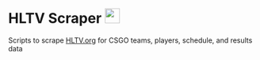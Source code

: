 # HLTV Scraper <img src="https://user-images.githubusercontent.com/8772438/164160017-fd5b6655-a7a4-4709-b65d-a61f277e5114.jpg" width="30" height="30">

Scripts to scrape [HLTV.org](https://www.hltv.org/) for CSGO teams, players, schedule, and results data
